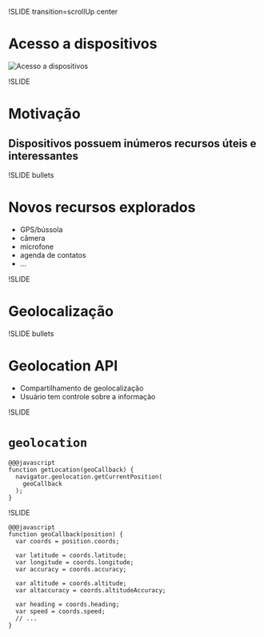 !SLIDE transition=scrollUp center

# Acesso a dispositivos #

![Acesso a dispositivos](device_access.png)

!SLIDE

# Motivação #

## Dispositivos possuem inúmeros recursos úteis e interessantes ##

!SLIDE bullets

# Novos recursos explorados #

* GPS/bússola
* câmera
* microfone
* agenda de contatos
* ...





!SLIDE

# Geolocalização #

!SLIDE bullets

# Geolocation API #

* Compartilhamento de geolocalização
* Usuário tem controle sobre a informação

!SLIDE

# `geolocation` #

    @@@javascript
    function getLocation(geoCallback) {
      navigator.geolocation.getCurrentPosition(
        geoCallback
      );
    }


!SLIDE

    @@@javascript
    function geoCallback(position) {
      var coords = position.coords;

      var latitude = coords.latitude;
      var longitude = coords.longitude;
      var accuracy = coords.accuracy;

      var altitude = coords.altitude;
      var altaccuracy = coords.altitudeAccuracy;

      var heading = coords.heading;
      var speed = coords.speed;
      // ...
    }
